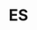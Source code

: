 ---
post_id:    2019-02-ES
title:      ES
date_start: 2019-02-18
date_end:   2019-02-25
images:
  - ext:    00.jpg
    width:  2400
    height: 1802
    meta:   Parque de María Luisa, Seville, Spain
  - ext:    01.jpg
    width:  2400
    height: 1600
    meta:   Alcázar de los Reyes Cristianos, Córdoba, Spain
  - ext:    02.jpg
    width:  2400
    height: 3600
    meta:   El Retiro, Madrid, Spain
tags:
  - Europe
---